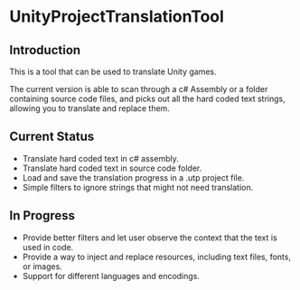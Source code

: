 # UnityProjectTranslationTool

## Introduction
This is a tool that can be used to translate Unity games.

The current version is able to scan through a c# Assembly or a folder containing source code files, and picks out all the hard coded text strings, allowing you to translate and replace them.

## Current Status
* Translate hard coded text in c# assembly.
* Translate hard coded text in source code folder.
* Load and save the translation progress in a .utp project file.
* Simple filters to ignore strings that might not need translation.

## In Progress
* Provide better filters and let user observe the context that the text is used in code.
* Provide a way to inject and replace resources, including text files, fonts, or images.
* Support for different languages and encodings.

